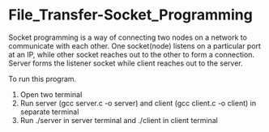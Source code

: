 # File_Transfer-Socket_Programming


Socket programming is a way of connecting two nodes on a network to communicate with each other. One socket(node) listens on a particular port at an IP, while other socket reaches out to the other to form a connection. Server forms the listener socket while client reaches out to the server.

To run this program.
1. Open two terminal
2. Run server (gcc server.c -o server) and client (gcc client.c -o client) in separate terminal
3. Run ./server in server terminal and ./client in client terminal
